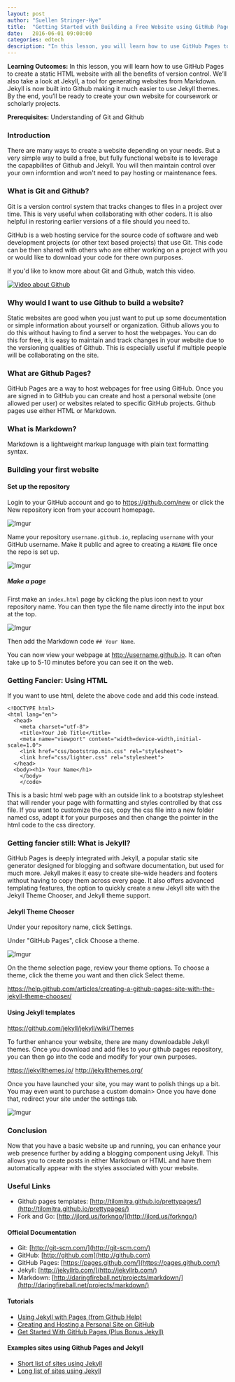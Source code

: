 ```yaml
---
layout: post
author: "Suellen Stringer-Hye"
title:  "Getting Started with Building a Free Website using GitHub Pages"
date:   2016-06-01 09:00:00
categories: edtech
description: "In this lesson, you will learn how to use GitHub Pages to create a static HTML website with all the benefits of version control. We’ll also take a look at Jekyll, a tool for generating websites from Markdown."
---
```

**Learning Outcomes:** In this lesson, you will learn how to use GitHub Pages to create a static HTML website with all the benefits of version control. We’ll also take a look at Jekyll, a tool for generating websites from Markdown. Jekyll is now built into Github making it much easier to use Jekyll themes. By the end, you’ll be ready to create your own website for coursework or scholarly projects.

**Prerequisites:** Understanding of Git and Github

### Introduction


There are many ways to create a website depending on your needs. But a very simple way to build a free, but fully functional website is to leverage the capapbilites of Github and Jekyll. You will then maintain control over your own informtion and won't need to pay hosting or maintenance fees.



### What is Git and Github?

Git is a version control system that tracks changes to files in a project over time. This is very useful when collaborating with other coders. It is also helpful in restoring earlier versions of a file should you need to.

GitHub is a web hosting service for the source code of software and web development projects (or other text based projects) that use Git. This code can be then shared with others who are either working on a project with you or would like to download your code for there own purposes.

If you'd like to know more about Git and Github, watch this video. 

[![Video about Github](http://img.youtube.com/vi/xKVlZ3wFVKA?list=PL5-da3qGB5IBLMp7LtN8Nc3Efd4hJq0kD/0.jpg)](https://www.youtube.com/embed/xKVlZ3wFVKA?list=PL5-da3qGB5IBLMp7LtN8Nc3Efd4hJq0kD")


### Why would I want to use Github to build a website?

Static websites are good when you just want to put up some documentation or simple information about yourself or organization. Github  allows you to do this without having to find a server to host the webpages. You can do this for free, it is easy to maintain and track changes in your website due to the versioning qualities of Github. This is especially useful if multiple people will be collaborating on the site.


### What are Github Pages?

GitHub Pages are a way to host webpages for free using GitHub. Once you are signed in to GitHub you can create and host a personal website (one allowed per user) or websites related to specific GitHub projects. Github pages use either HTML or Markdown.

### What is Markdown?

Markdown is a lightweight markup language with plain text formatting syntax.

### Building your first website

#### Set up the repository
 Login to your GitHub account and go to <a href="https://github.com/new">https://github.com/new</a> or click the New repository icon from your account homepage.

![Imgur](http://i.imgur.com/C9XaJOb.png)

 Name your repository <code>username.github.io</code>, replacing <code>username</code> with your GitHub username. Make it  public and agree  to creating a <code>README</code> file once the repo is set up.

 ![Imgur](http://i.imgur.com/zfTCR7R.png?1)

##### Make a page
First make an <code>index.html</code> page by clicking the plus icon next to your repository name. You can then type the file name directly into the input box at the top.</p>

![Imgur](http://i.imgur.com/bfWfupP.png?1)

Then add the Markdown code <code>## Your Name</code>.

You can now view your webpage  at <a href="#">http://username.github.io</a>. It can often take up to 5-10 minutes before you can see it on the web.

### Getting Fancier: Using HTML

If you want to use html, delete the above code and add this code instead.
```
<!DOCTYPE html>
<html lang="en">
  <head>
    <meta charset="utf-8">
    <title>Your Job Title</title>
    <meta name="viewport" content="width=device-width,initial-scale=1.0">
    <link href="css/bootstrap.min.css" rel="stylesheet">
    <link href="css/lighter.css" rel="stylesheet">
  </head>
  <body><h1> Your Name</h1>
    </body>
    </code>
```
This is a basic html web page with an outside link to a bootstrap stylesheet that will render your page with formatting and styles controlled by that css file. If you want to customize the css, copy the css file into a new folder named css, adapt it for your purposes and then change the pointer in the html code to the css directory.



### Getting fancier still: What is Jekyll?

GitHub Pages is deeply integrated with Jekyll, a popular static site generator designed for blogging and software documentation, but used for much more. Jekyll makes it easy to create site-wide headers and footers without having to copy them across every page. It also offers advanced templating features, the option to quickly create a new Jekyll site with the Jekyll Theme Chooser, and Jekyll theme support.


#### Jekyll Theme Chooser

Under your repository name, click  Settings.

Under "GitHub Pages", click Choose a theme.

![Imgur](http://i.imgur.com/dh2ok85.png?1)

On the theme selection page, review your theme options. To choose a theme, click the theme you want and then click Select theme.

https://help.github.com/articles/creating-a-github-pages-site-with-the-jekyll-theme-chooser/

#### Using Jekyll templates
https://github.com/jekyll/jekyll/wiki/Themes

To further enhance your website, there are many downloadable Jekyll themes. Once you download and add files to your github pages repository, you can then go into the code and modify for your own purposes. 

https://jekyllthemes.io/
http://jekyllthemes.org/


Once you have launched your site, you may want to polish things up a bit. You may even want to purchase a custom domain> Once you have done that, redirect your site under the settings tab. 

![Imgur](http://i.imgur.com/82yh9cy.png?1)

### Conclusion
Now that you have a basic website up and running, you can enhance your web presence further by  adding  a blogging component using Jekyll. This allows you to create posts in either Markdown or HTML and have them automatically appear with the styles associated with your website. 


### Useful Links

* Github pages templates: [http://tilomitra.github.io/prettypages/](http://tilomitra.github.io/prettypages/)
* Fork and Go: [http://jlord.us/forkngo/](http://jlord.us/forkngo/)

#### Official Documentation
* Git: [http://git-scm.com/](http://git-scm.com/)
* GitHub: [http://github.com](http://github.com)
* GitHub Pages: [https://pages.github.com/](https://pages.github.com/)
* Jekyll: [http://jekyllrb.com/](http://jekyllrb.com/)
* Markdown: [http://daringfireball.net/projects/markdown/](http://daringfireball.net/projects/markdown/)

#### Tutorials
* [Using Jekyll with Pages (from Github Help)](https://help.github.com/articles/using-jekyll-with-pages/)
* [Creating and Hosting a Personal Site on GitHub](http://jmcglone.com/guides/github-pages/)
* [Get Started With GitHub Pages (Plus Bonus Jekyll)](http://24ways.org/2013/get-started-with-github-pages/)

#### Examples sites using  Github Pages and Jekyll

* [Short list of sites using Jekyll](http://jekyllrb.com/docs/sites/)
* [Long list of sites using Jekyll](https://github.com/jekyll/jekyll/wiki/Sites)




